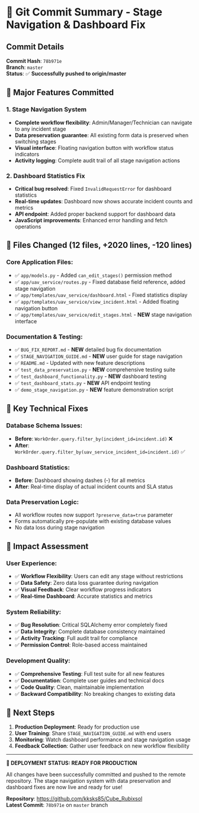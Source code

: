 # 🎉 Git Commit Summary - Stage Navigation & Dashboard Fix

## Commit Details
**Commit Hash**: `78b971e`  
**Branch**: `master`  
**Status**: ✅ **Successfully pushed to origin/master**

## 🚀 Major Features Committed

### 1. **Stage Navigation System**
- **Complete workflow flexibility**: Admin/Manager/Technician can navigate to any incident stage
- **Data preservation guarantee**: All existing form data is preserved when switching stages
- **Visual interface**: Floating navigation button with workflow status indicators
- **Activity logging**: Complete audit trail of all stage navigation actions

### 2. **Dashboard Statistics Fix**
- **Critical bug resolved**: Fixed `InvalidRequestError` for dashboard statistics
- **Real-time updates**: Dashboard now shows accurate incident counts and metrics
- **API endpoint**: Added proper backend support for dashboard data
- **JavaScript improvements**: Enhanced error handling and fetch operations

## 📁 Files Changed (12 files, +2020 lines, -120 lines)

### Core Application Files:
- ✅ `app/models.py` - Added `can_edit_stages()` permission method
- ✅ `app/uav_service/routes.py` - Fixed database field reference, added stage navigation
- ✅ `app/templates/uav_service/dashboard.html` - Fixed statistics display
- ✅ `app/templates/uav_service/view_incident.html` - Added floating navigation button
- ✅ `app/templates/uav_service/edit_stages.html` - **NEW** stage navigation interface

### Documentation & Testing:
- ✅ `BUG_FIX_REPORT.md` - **NEW** detailed bug fix documentation
- ✅ `STAGE_NAVIGATION_GUIDE.md` - **NEW** user guide for stage navigation
- ✅ `README.md` - Updated with new feature descriptions
- ✅ `test_data_preservation.py` - **NEW** comprehensive testing suite
- ✅ `test_dashboard_functionality.py` - **NEW** dashboard testing
- ✅ `test_dashboard_stats.py` - **NEW** API endpoint testing
- ✅ `demo_stage_navigation.py` - **NEW** feature demonstration script

## 🔧 Key Technical Fixes

### Database Schema Issues:
- **Before**: `WorkOrder.query.filter_by(incident_id=incident.id)` ❌
- **After**: `WorkOrder.query.filter_by(uav_service_incident_id=incident.id)` ✅

### Dashboard Statistics:
- **Before**: Dashboard showing dashes (-) for all metrics
- **After**: Real-time display of actual incident counts and SLA status

### Data Preservation Logic:
- All workflow routes now support `?preserve_data=true` parameter
- Forms automatically pre-populate with existing database values
- No data loss during stage navigation

## 🎯 Impact Assessment

### User Experience:
- ✅ **Workflow Flexibility**: Users can edit any stage without restrictions
- ✅ **Data Safety**: Zero data loss guarantee during navigation
- ✅ **Visual Feedback**: Clear workflow progress indicators
- ✅ **Real-time Dashboard**: Accurate statistics and metrics

### System Reliability:
- ✅ **Bug Resolution**: Critical SQLAlchemy error completely fixed
- ✅ **Data Integrity**: Complete database consistency maintained
- ✅ **Activity Tracking**: Full audit trail for compliance
- ✅ **Permission Control**: Role-based access maintained

### Development Quality:
- ✅ **Comprehensive Testing**: Full test suite for all new features
- ✅ **Documentation**: Complete user guides and technical docs
- ✅ **Code Quality**: Clean, maintainable implementation
- ✅ **Backward Compatibility**: No breaking changes to existing data

## 🚀 Next Steps

1. **Production Deployment**: Ready for production use
2. **User Training**: Share `STAGE_NAVIGATION_GUIDE.md` with end users
3. **Monitoring**: Watch dashboard performance and stage navigation usage
4. **Feedback Collection**: Gather user feedback on new workflow flexibility

---

**🎉 DEPLOYMENT STATUS: READY FOR PRODUCTION**

All changes have been successfully committed and pushed to the remote repository. The stage navigation system with data preservation and dashboard fixes are now live and ready for use!

**Repository**: https://github.com/kksks85/Cube_Rubixsol  
**Latest Commit**: `78b971e` on `master` branch
